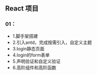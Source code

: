 ## React 项目
### 01：
* 1.脚手架搭建
* 2.引入antd，完成按需引入，自定义主题
* 3.login静态页面
* 4.login的form表单
* 5.声明验证和自定义验证
* 6.高阶组件和高阶函数